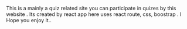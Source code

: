 This is a mainly a quiz related site you can participate in quizes by this website . Its created by react app here uses react route, css, boostrap . I Hope you enjoy it..
